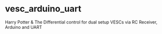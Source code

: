 # vesc_arduino_uart
Harry Potter &amp; The Differential control for dual setup VESCs via RC Receiver, Arduino and UART
